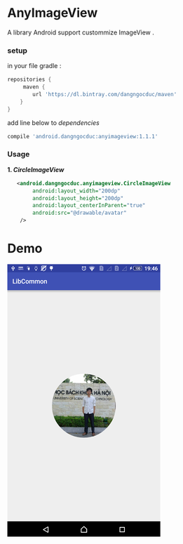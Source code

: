 # AnyImageView
 A library Android support custommize ImageView . 
### setup 
in your file gradle  : 
```groovy 
repositories {
     maven {
        url 'https://dl.bintray.com/dangngocduc/maven'
    }
}

```

add line below  to  _dependencies_
```groovy
compile 'android.dangngocduc:anyimageview:1.1.1'  
```
### Usage
**1. _CircleImageView_**
```xml
   <android.dangngocduc.anyimageview.CircleImageView
        android:layout_width="200dp"
        android:layout_height="200dp"
        android:layout_centerInParent="true"
        android:src="@drawable/avatar"
    />
```
# Demo  
![](https://raw.githubusercontent.com/dangngocduc/AnyImageView/master/demo/circle_image.png)


